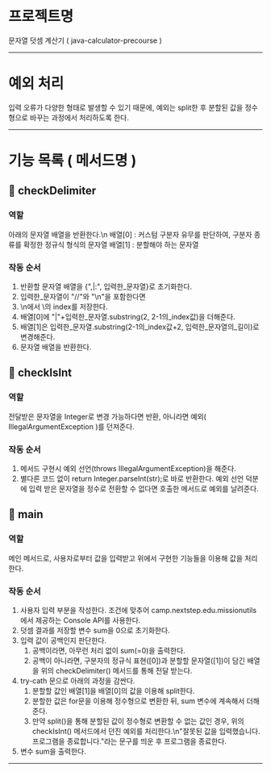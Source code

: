 # 프로젝트명
문자열 덧셈 계산기 ( java-calculator-precourse )

---
# 예외 처리
입력 오류가 다양한 형태로 발생할 수 있기 때문에, 예외는 split한 후 분할된 값을 정수형으로 바꾸는 과정에서 처리하도록 한다.

---
# 기능 목록 ( 메서드명 )

## 🐥 checkDelimiter
### 역할
아래의 문자열 배열을 반환한다.\n
배열[0] : 커스텀 구분자 유무를 판단하여, 구분자 종류를 확정한 정규식 형식의 문자열
배열[1] : 분할해야 하는 문자열

### 작동 순서
1. 반환할 문자열 배열을 {",|:", 입력한_문자열}로 초기화한다.
2. 입력한_문자열이 "//"와 "\n"을 포함한다면
1. \n에서 \의 index를 저장한다.
2. 배열[0]에 "|"+입력한_문자열.substring(2, 2-1의_index값)을 더해준다.
3. 배열[1]은 입력한_문자열.substring(2-1의_index값+2, 입력한_문자열의_길이)로 변경해준다.
3. 문자열 배열을 반환한다.

## 🐥 checkIsInt
### 역할
전달받은 문자열을 Integer로 변경 가능하다면 반환, 아니라면 예외( IllegalArgumentException )를 던져준다.

### 작동 순서
1. 메서드 구현시 예외 선언(throws IllegalArgumentException)을 해준다.
2. 별다른 코드 없이 return Integer.parseInt(str);로 바로 반환한다. 예외 선언 덕분에 입력 받은 문자열을 정수로 전환할 수 없다면 호출한 메서드로 예외를 날려준다.

## 🐥 main
### 역할
메인 메서드로, 사용자로부터 값을 입력받고 위에서 구현한 기능들을 이용해 값을 처리한다.

### 작동 순서
1. 사용자 입력 부분을 작성한다. 조건에 맞추어 camp.nextstep.edu.missionutils 에서 제공하는 Console API를 사용한다.
2. 덧셈 결과를 저장할 변수 sum을 0으로 초기화한다.
3. 입력 값이 공백인지 판단한다.
    1. 공백이라면, 아무런 처리 없이 sum(=0)을 출력한다.
    2. 공백이 아니라면, 구분자의 정규식 표현([0])과 분할할 문자열([1])이 담긴 배열을 위의 checkDelimiter() 메서드를 통해 전달 받는다.
4. try-cath 문으로 아래의 과정을 감싼다.
    1. 분할할 값인 배열[1]을 배열[0]의 값을 이용해 split한다.
    2. 분할한 값은 for문을 이용해 정수형으로 변환한 뒤, sum 변수에 계속해서 더해준다.
    3. 만약 split()을 통해 분할된 값이 정수형로 변환할 수 없는 값인 경우, 위의 checkIsInt() 메서드에서 던진 예외를 처리한다.\n"잘못된 값을 입력했습니다. 프로그램을 종료합니다."라는 문구를 띄운 후 프로그램을 종료한다.
6. 변수 sum을 출력한다.

---